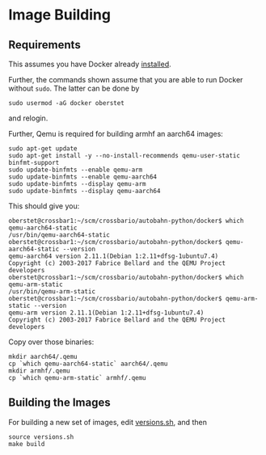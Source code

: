# Image Building

## Requirements

This assumes you have Docker already [installed](https://docs.docker.com/install/linux/docker-ce/ubuntu/).

Further, the commands shown assume that you are able to run Docker without `sudo`. The latter can be done by

```console
sudo usermod -aG docker oberstet
```

and relogin.

Further, Qemu is required for building armhf an aarch64 images:

```
sudo apt-get update
sudo apt-get install -y --no-install-recommends qemu-user-static binfmt-support
sudo update-binfmts --enable qemu-arm
sudo update-binfmts --enable qemu-aarch64
sudo update-binfmts --display qemu-arm
sudo update-binfmts --display qemu-aarch64
```

This should give you:

```
oberstet@crossbar1:~/scm/crossbario/autobahn-python/docker$ which qemu-aarch64-static
/usr/bin/qemu-aarch64-static
oberstet@crossbar1:~/scm/crossbario/autobahn-python/docker$ qemu-aarch64-static --version
qemu-aarch64 version 2.11.1(Debian 1:2.11+dfsg-1ubuntu7.4)
Copyright (c) 2003-2017 Fabrice Bellard and the QEMU Project developers
oberstet@crossbar1:~/scm/crossbario/autobahn-python/docker$ which qemu-arm-static
/usr/bin/qemu-arm-static
oberstet@crossbar1:~/scm/crossbario/autobahn-python/docker$ qemu-arm-static --version
qemu-arm version 2.11.1(Debian 1:2.11+dfsg-1ubuntu7.4)
Copyright (c) 2003-2017 Fabrice Bellard and the QEMU Project developers
```

Copy over those binaries:

```
mkdir aarch64/.qemu
cp `which qemu-aarch64-static` aarch64/.qemu
mkdir armhf/.qemu
cp `which qemu-arm-static` armhf/.qemu
```

## Building the Images

For building a new set of images, edit [versions.sh](versions.sh), and then

```console
source versions.sh
make build
```
